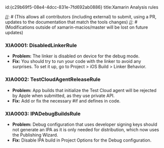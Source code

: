 id:{c29b69f5-08e4-4dcc-831e-7fd692ab0886}
title:Xamarin Analysis rules

[//]: # (The original file resides under https://github.com/xamarin/xamarin-macios/tree/master/docs/website/)
[//]: # (This allows all contributors (including external) to submit, using a PR, updates to the documentation that match the tools changes)
[//]: # (Modifications outside of xamarin-macios/master will be lost on future updates)

<h3><a name="XIA0001"/>XIA0001: DisabledLinkerRule</h3>

* **Problem:** The linker is disabled on device for the debug mode.
* **Fix:** You should try to run your code with the linker to avoid any surprises.
To set it up, go to Project > iOS Build > Linker Behavior.

<h3><a name="XIA0002"/>XIA0002: TestCloudAgentReleaseRule</h3>

* **Problem:** App builds that initialize the Test Cloud agent will be rejected by Apple when submitted, as they use private API.
* **Fix:** Add or fix the necessary #if and defines in code.

<h3><a name="XIA0003"/>XIA0003: IPADebugBuildsRule</h3>

* **Problem:** Debug configuration that uses developer signing keys should not generate an IPA as it is only needed for distribution, which now uses the Publishing Wizard.
* **Fix:** Disable IPA build in Project Options for the Debug configuration.

